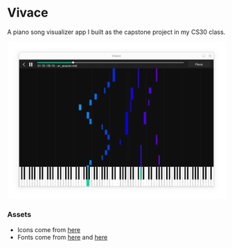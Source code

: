 # Vivace

A piano song visualizer app I built as the capstone project in my CS30 class.

![Screenshot](data/screenshot.png)

### Assets
- Icons come from [here](https://www.svgrepo.com/collection/minimal-ui-icons/)
- Fonts come from [here](https://www.fontspace.com/music-note-font-f109274) and [here](https://font.download/font/arial)
